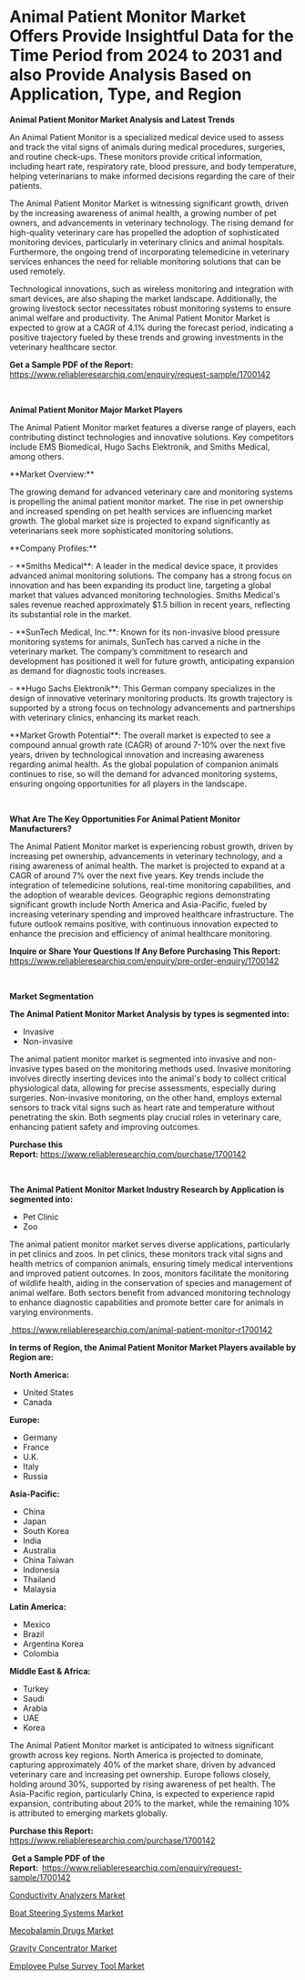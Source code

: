<p><h1>Animal Patient Monitor Market Offers Provide Insightful Data for the Time Period from 2024 to 2031 and also Provide Analysis Based on Application, Type, and Region</h1></p><p><strong>Animal Patient Monitor Market Analysis and Latest Trends</strong></p>
<p><p>An Animal Patient Monitor is a specialized medical device used to assess and track the vital signs of animals during medical procedures, surgeries, and routine check-ups. These monitors provide critical information, including heart rate, respiratory rate, blood pressure, and body temperature, helping veterinarians to make informed decisions regarding the care of their patients.</p><p>The Animal Patient Monitor Market is witnessing significant growth, driven by the increasing awareness of animal health, a growing number of pet owners, and advancements in veterinary technology. The rising demand for high-quality veterinary care has propelled the adoption of sophisticated monitoring devices, particularly in veterinary clinics and animal hospitals. Furthermore, the ongoing trend of incorporating telemedicine in veterinary services enhances the need for reliable monitoring solutions that can be used remotely.</p><p>Technological innovations, such as wireless monitoring and integration with smart devices, are also shaping the market landscape. Additionally, the growing livestock sector necessitates robust monitoring systems to ensure animal welfare and productivity. The Animal Patient Monitor Market is expected to grow at a CAGR of 4.1% during the forecast period, indicating a positive trajectory fueled by these trends and growing investments in the veterinary healthcare sector.</p></p>
<p><strong>Get a Sample PDF of the Report:&nbsp;</strong> <a href="https://www.reliableresearchiq.com/enquiry/request-sample/1700142?utm_campaign=99&utm_medium=2&utm_source=Github&utm_content=ia&utm_term=21102024&utm_id=animal-patient-monitor">https://www.reliableresearchiq.com/enquiry/request-sample/1700142</a></p>
<p>&nbsp;</p>
<p><strong>Animal Patient Monitor Major Market Players</strong></p>
<p><p>The Animal Patient Monitor market features a diverse range of players, each contributing distinct technologies and innovative solutions. Key competitors include EMS Biomedical, Hugo Sachs Elektronik, and Smiths Medical, among others.</p><p>**Market Overview:**</p><p>The growing demand for advanced veterinary care and monitoring systems is propelling the animal patient monitor market. The rise in pet ownership and increased spending on pet health services are influencing market growth. The global market size is projected to expand significantly as veterinarians seek more sophisticated monitoring solutions.</p><p>**Company Profiles:**</p><p>- **Smiths Medical**: A leader in the medical device space, it provides advanced animal monitoring solutions. The company has a strong focus on innovation and has been expanding its product line, targeting a global market that values advanced monitoring technologies. Smiths Medical's sales revenue reached approximately $1.5 billion in recent years, reflecting its substantial role in the market.</p><p>- **SunTech Medical, Inc.**: Known for its non-invasive blood pressure monitoring systems for animals, SunTech has carved a niche in the veterinary market. The company’s commitment to research and development has positioned it well for future growth, anticipating expansion as demand for diagnostic tools increases.</p><p>- **Hugo Sachs Elektronik**: This German company specializes in the design of innovative veterinary monitoring products. Its growth trajectory is supported by a strong focus on technology advancements and partnerships with veterinary clinics, enhancing its market reach.</p><p>**Market Growth Potential**: The overall market is expected to see a compound annual growth rate (CAGR) of around 7-10% over the next five years, driven by technological innovation and increasing awareness regarding animal health. As the global population of companion animals continues to rise, so will the demand for advanced monitoring systems, ensuring ongoing opportunities for all players in the landscape.</p></p>
<p>&nbsp;</p>
<p><strong>What Are The Key Opportunities For Animal Patient Monitor Manufacturers?</strong></p>
<p><p>The Animal Patient Monitor market is experiencing robust growth, driven by increasing pet ownership, advancements in veterinary technology, and a rising awareness of animal health. The market is projected to expand at a CAGR of around 7% over the next five years. Key trends include the integration of telemedicine solutions, real-time monitoring capabilities, and the adoption of wearable devices. Geographic regions demonstrating significant growth include North America and Asia-Pacific, fueled by increasing veterinary spending and improved healthcare infrastructure. The future outlook remains positive, with continuous innovation expected to enhance the precision and efficiency of animal healthcare monitoring.</p></p>
<p><strong>Inquire or Share Your Questions If Any Before Purchasing This Report:</strong> <a href="https://www.reliableresearchiq.com/enquiry/pre-order-enquiry/1700142?utm_campaign=99&utm_medium=2&utm_source=Github&utm_content=ia&utm_term=21102024&utm_id=animal-patient-monitor">https://www.reliableresearchiq.com/enquiry/pre-order-enquiry/1700142</a></p>
<p>&nbsp;</p>
<p><strong>Market Segmentation</strong></p>
<p><strong>The Animal Patient Monitor Market Analysis by types is segmented into:</strong></p>
<p><ul><li>Invasive</li><li>Non-invasive</li></ul></p>
<p><p>The animal patient monitor market is segmented into invasive and non-invasive types based on the monitoring methods used. Invasive monitoring involves directly inserting devices into the animal's body to collect critical physiological data, allowing for precise assessments, especially during surgeries. Non-invasive monitoring, on the other hand, employs external sensors to track vital signs such as heart rate and temperature without penetrating the skin. Both segments play crucial roles in veterinary care, enhancing patient safety and improving outcomes.</p></p>
<p><strong>Purchase this Report:&nbsp;</strong><a href="https://www.reliableresearchiq.com/purchase/1700142?utm_campaign=99&utm_medium=2&utm_source=Github&utm_content=ia&utm_term=21102024&utm_id=animal-patient-monitor">https://www.reliableresearchiq.com/purchase/1700142</a></p>
<p>&nbsp;</p>
<p><strong>The Animal Patient Monitor Market Industry Research by Application is segmented into:</strong></p>
<p><ul><li>Pet Clinic</li><li>Zoo</li></ul></p>
<p><p>The animal patient monitor market serves diverse applications, particularly in pet clinics and zoos. In pet clinics, these monitors track vital signs and health metrics of companion animals, ensuring timely medical interventions and improved patient outcomes. In zoos, monitors facilitate the monitoring of wildlife health, aiding in the conservation of species and management of animal welfare. Both sectors benefit from advanced monitoring technology to enhance diagnostic capabilities and promote better care for animals in varying environments.</p></p>
<p><a href="https://www.reliableresearchiq.com/animal-patient-monitor-r1700142?utm_campaign=99&utm_medium=2&utm_source=Github&utm_content=ia&utm_term=21102024&utm_id=animal-patient-monitor">&nbsp;https://www.reliableresearchiq.com/animal-patient-monitor-r1700142</a></p>
<p><strong>In terms of Region, the Animal Patient Monitor Market Players available by Region are:</strong></p>
<p>
    <p> <strong> North America: </strong>
        <ul>
            <li>United States</li>
            <li>Canada</li>
        </ul>
        </p> 
    <p> <strong> Europe: </strong>
        <ul>
            <li>Germany</li>
            <li>France</li>
            <li>U.K.</li>
            <li>Italy</li>
            <li>Russia</li>
        </ul>
        </p> 
    <p> <strong> Asia-Pacific: </strong>
        <ul>
            <li>China</li>
            <li>Japan</li>
            <li>South Korea</li>
            <li>India</li>
            <li>Australia</li>
            <li>China Taiwan</li>
            <li>Indonesia</li>
            <li>Thailand</li>
            <li>Malaysia</li>
        </ul>
        </p> 
    <p> <strong> Latin America: </strong>
        <ul>
            <li>Mexico</li>
            <li>Brazil</li>
            <li>Argentina Korea</li>
            <li>Colombia</li>
        </ul>
        </p> 
    <p> <strong> Middle East & Africa: </strong>
        <ul>
            <li>Turkey</li>
            <li>Saudi</li>
            <li>Arabia</li>
            <li>UAE</li>
            <li>Korea</li>
        </ul>
    </p>
    </p>
<p><p>The Animal Patient Monitor market is anticipated to witness significant growth across key regions. North America is projected to dominate, capturing approximately 40% of the market share, driven by advanced veterinary care and increasing pet ownership. Europe follows closely, holding around 30%, supported by rising awareness of pet health. The Asia-Pacific region, particularly China, is expected to experience rapid expansion, contributing about 20% to the market, while the remaining 10% is attributed to emerging markets globally.</p></p>
<p><strong>Purchase this Report: </strong><a href="https://www.reliableresearchiq.com/purchase/1700142?utm_campaign=99&utm_medium=2&utm_source=Github&utm_content=ia&utm_term=21102024&utm_id=animal-patient-monitor">https://www.reliableresearchiq.com/purchase/1700142</a></p>
<p>&nbsp;<strong>Get a Sample PDF of the Report:&nbsp;&nbsp;</strong><a href="https://www.reliableresearchiq.com/enquiry/request-sample/1700142?utm_campaign=99&utm_medium=2&utm_source=Github&utm_content=ia&utm_term=21102024&utm_id=animal-patient-monitor">https://www.reliableresearchiq.com/enquiry/request-sample/1700142</a></p>
<p><strong></strong></p>
<p><p><a href="https://issuu.com/reportprime-2/docs/conductivity-analyzers-market-size-_b2eef714c61384?utm_campaign=99&utm_medium=2&utm_source=Github&utm_content=ia&utm_term=21102024&utm_id=animal-patient-monitor">Conductivity Analyzers Market</a></p><p><a href="https://www.linkedin.com/pulse/boat-steering-systems-market-global-regional-analysis-focus-uffyc?utm_campaign=99&utm_medium=2&utm_source=Github&utm_content=ia&utm_term=21102024&utm_id=animal-patient-monitor">Boat Steering Systems Market</a></p><p><a href="https://github.com/danyelltzmol/Market-Research-Report-List-1/blob/main/mecobalamin-drugs-market.md?utm_campaign=99&utm_medium=2&utm_source=Github&utm_content=ia&utm_term=21102024&utm_id=animal-patient-monitor">Mecobalamin Drugs Market</a></p><p><a href="https://www.linkedin.com/pulse/gravity-concentrator-market-pulse-55-expansion-blueprint-edg0c?utm_campaign=99&utm_medium=2&utm_source=Github&utm_content=ia&utm_term=21102024&utm_id=animal-patient-monitor">Gravity Concentrator Market</a></p><p><a href="https://github.com/shebaharrifx/Market-Research-Report-List-1/blob/main/employee-pulse-survey-tool-market.md?utm_campaign=99&utm_medium=2&utm_source=Github&utm_content=ia&utm_term=21102024&utm_id=animal-patient-monitor">Employee Pulse Survey Tool Market</a></p></p>